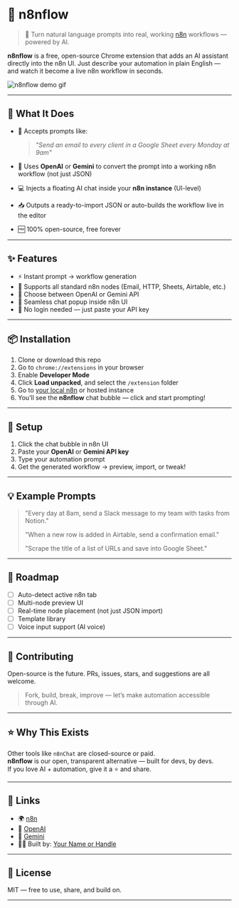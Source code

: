 # 🔁 n8nflow

> 🚀 Turn natural language prompts into real, working [n8n](https://n8n.io) workflows — powered by AI.

**n8nflow** is a free, open-source Chrome extension that adds an AI assistant directly into the n8n UI. Just describe your automation in plain English — and watch it become a live n8n workflow in seconds.

![n8nflow demo gif](./public/demo.gif)

---

## 🧠 What It Does

- 🧾 Accepts prompts like:  
  > *"Send an email to every client in a Google Sheet every Monday at 9am"*

- 🧠 Uses **OpenAI** or **Gemini** to convert the prompt into a working n8n workflow (not just JSON)

- 💻 Injects a floating AI chat inside your **n8n instance** (UI-level)

- 📥 Outputs a ready-to-import JSON or auto-builds the workflow live in the editor

- 🆓 100% open-source, free forever

---

## ✨ Features

- ⚡ Instant prompt → workflow generation
- 🧩 Supports all standard n8n nodes (Email, HTTP, Sheets, Airtable, etc.)
- 🧠 Choose between OpenAI or Gemini API
- 💬 Seamless chat popup inside n8n UI
- 🔐 No login needed — just paste your API key

---

## 📦 Installation

1. Clone or download this repo
2. Go to `chrome://extensions` in your browser
3. Enable **Developer Mode**
4. Click **Load unpacked**, and select the `/extension` folder
5. Go to [your local n8n](http://localhost:5678) or hosted instance
6. You’ll see the **n8nflow** chat bubble — click and start prompting!

---

## 🔧 Setup

1. Click the chat bubble in n8n UI
2. Paste your **OpenAI** or **Gemini API key**
3. Type your automation prompt
4. Get the generated workflow → preview, import, or tweak!

---

## 💡 Example Prompts

> "Every day at 8am, send a Slack message to my team with tasks from Notion."  
>  
> "When a new row is added in Airtable, send a confirmation email."  
>  
> "Scrape the title of a list of URLs and save into Google Sheet."

---

## 🌱 Roadmap

- [ ] Auto-detect active n8n tab
- [ ] Multi-node preview UI
- [ ] Real-time node placement (not just JSON import)
- [ ] Template library
- [ ] Voice input support (AI voice)

---

## 🤝 Contributing

Open-source is the future. PRs, issues, stars, and suggestions are all welcome.

> Fork, build, break, improve — let’s make automation accessible through AI.

---

## ⭐ Why This Exists

Other tools like `n8nChat` are closed-source or paid.  
**n8nflow** is our open, transparent alternative — built for devs, by devs.  
If you love AI + automation, give it a ⭐ and share.

---

## 🔗 Links

- 🌍 [n8n](https://n8n.io)
- 🧠 [OpenAI](https://openai.com)
- 🤖 [Gemini](https://deepmind.google)
- 🧑‍💻 Built by: [Your Name or Handle](https://github.com/yourhandle)

---

## 📄 License

MIT — free to use, share, and build on.

---

